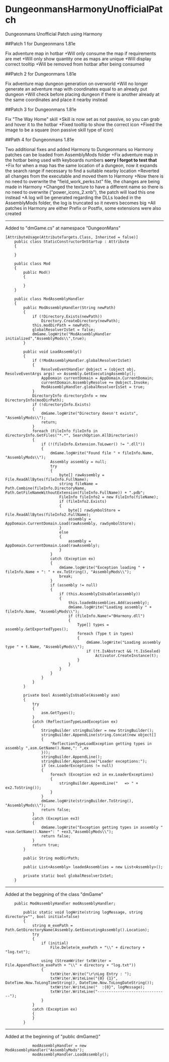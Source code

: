 # DungeonmansHarmonyUnofficialPatch
Dungeonmans Unofficial Patch using Harmony


##Patch 1 for Dungeonmans 1.81e

Fix adventure map in hotbar
+Will only consume the map if requirements are met
+Will only show quantity one as maps are unique
+Will display correct tooltip
+Will be removed from hotbar after being consumed

##Patch 2 for Dungeonmans 1.81e

Fix adventure map dungeon generation on overworld
+Will no longer generate an adventure map with coordinates equal to an already put dungeon
+Will check before placing dungeon if there is another already at the same coordinates and place it nearby instead

##Patch 3 for Dungeonmans 1.81e

Fix "The Way Home" skill
+Skill is now set as not passive, so you can grab and hover it to the hotbar
+Fixed tooltip to show the correct icon
+Fixed the image to be a square (non passive skill type of icon)

##Path 4 for Dungeonmans 1.81e

Two additional fixes and added Harmony to Dungeonmans so Harmony patches can be loaded from AssemblyMods folder
+Fix adventure map in the hotbar being used with keyboards numbers **sorry I forgot to test that**
+Fix for when a map has the same location of a dungeon, now it expands the search range if necessary to find a suitable nearby location
+Reverted all changes from the executable and moved them to Harmony
+Now there is no need to overwrite the "field_work_perks.txt" file, the changes are being made in Harmony
+Changed the texture to have a different name so there is no need to overwrite ("power_icons_2.xnb"), the patch will load this one instead
+A log will be generated regarding the DLLs loaded in the AssemblyMods folder, the log is truncated so it nevers becomes big
+All patches in Harmony are either Prefix or Postfix, some extensions were also created

*****************************************************************************************
Added to "dmGame.cs" at namespace "DungeonMans"
```
[AttributeUsage(AttributeTargets.Class, Inherited = false)]
    public class StaticConstructorOnStartup : Attribute
    {

    }

    public class Mod
    {
        public Mod()
        {

        }
    }

    public class ModAssemblyHandler
    {
        public ModAssemblyHandler(String newPath)
        {
            if (!Directory.Exists(newPath))
                Directory.CreateDirectory(newPath);
            this.modDirPath = newPath;
            globalResolverIsSet = false;
            dmGame.logWrite("ModAssemblyHandler initialized","AssemblyMods\\",true);
        }

        public void LoadAssembly()
        {
            if (!ModAssemblyHandler.globalResolverIsSet)
            {
                ResolveEventHandler @object = (object obj, ResolveEventArgs args) => Assembly.GetExecutingAssembly();
                AppDomain currentDomain = AppDomain.CurrentDomain;
                currentDomain.AssemblyResolve += @object.Invoke;
                ModAssemblyHandler.globalResolverIsSet = true;
            }
            DirectoryInfo directoryInfo = new DirectoryInfo(modDirPath);
            if (!directoryInfo.Exists)
            {
                dmGame.logWrite("Directory doesn't exists", "AssemblyMods\\");
                return;
            }
            foreach (FileInfo fileInfo in directoryInfo.GetFiles("*.*", SearchOption.AllDirectories))
            {
                if (!(fileInfo.Extension.ToLower() != ".dll"))
                {
                    dmGame.logWrite("Found file " + fileInfo.Name, "AssemblyMods\\");
                    Assembly assembly = null;
                    try
                    {
                        byte[] rawAssembly = File.ReadAllBytes(fileInfo.FullName);
                        string fileName = Path.Combine(fileInfo.DirectoryName, Path.GetFileNameWithoutExtension(fileInfo.FullName)) + ".pdb";
                        FileInfo fileInfo2 = new FileInfo(fileName);
                        if (fileInfo2.Exists)
                        {
                            byte[] rawSymbolStore = File.ReadAllBytes(fileInfo2.FullName);
                            assembly = AppDomain.CurrentDomain.Load(rawAssembly, rawSymbolStore);
                        }
                        else
                        {
                            assembly = AppDomain.CurrentDomain.Load(rawAssembly);
                        }
                    }
                    catch (Exception ex)
                    {
                        dmGame.logWrite("Exception loading " + fileInfo.Name + ": " + ex.ToString(), "AssemblyMods\\");
                        break;
                    }
                    if (assembly != null)
                    {
                        if (this.AssemblyIsUsable(assembly))
                        {
                            this.loadedAssemblies.Add(assembly);
                            dmGame.logWrite("Loading assembly " + fileInfo.Name, "AssemblyMods\\");
                            if (fileInfo.Name!="0Harmony.dll")
                            {
                                Type[] types = assembly.GetExportedTypes();
                                foreach (Type t in types)
                                {
                                    dmGame.logWrite("Loading assembly type " + t.Name, "AssemblyMods\\");
                                    if (!t.IsAbstract && !t.IsSealed)
                                        Activator.CreateInstance(t);
                                }
                            }
                        }
                    }
                }
            }
        }

        private bool AssemblyIsUsable(Assembly asm)
        {
            try
            {
                asm.GetTypes();
            }
            catch (ReflectionTypeLoadException ex)
            {
                StringBuilder stringBuilder = new StringBuilder();
                stringBuilder.AppendLine(string.Concat(new object[]
                {
                    "ReflectionTypeLoadException getting types in assembly ",asm.GetName().Name,": ",ex
                }));
                stringBuilder.AppendLine();
                stringBuilder.AppendLine("Loader exceptions:");
                if (ex.LoaderExceptions != null)
                {
                    foreach (Exception ex2 in ex.LoaderExceptions)
                    {
                        stringBuilder.AppendLine("   => " + ex2.ToString());
                    }
                }
                dmGame.logWrite(stringBuilder.ToString(), "AssemblyMods\\");
                return false;
            }
            catch (Exception ex3)
            {
                dmGame.logWrite("Exception getting types in assembly " +asm.GetName().Name+": " +ex3,"AssemblyMods\\");
                return false;
            }
            return true;
        }

        public String modDirPath;

        public List<Assembly> loadedAssemblies = new List<Assembly>();

        private static bool globalResolverIsSet;
    }
```

*****************************************************************************************
Added at the beggining of the class "dmGame"
```
	public ModAssemblyHandler modAssemblyHandler;

        public static void logWrite(string logMessage, string directory="", bool initial=false)
        {
            string m_exePath = Path.GetDirectoryName(Assembly.GetExecutingAssembly().Location);
            try
            {
                if (initial)
                    File.Delete(m_exePath + "\\" + directory + "log.txt");

                using (StreamWriter txtWriter = File.AppendText(m_exePath + "\\" + directory + "log.txt"))
                {
                    txtWriter.Write("\r\nLog Entry : ");
                    txtWriter.WriteLine("{0} {1}", DateTime.Now.ToLongTimeString(), DateTime.Now.ToLongDateString());
                    txtWriter.WriteLine("  :{0}", logMessage);
                    txtWriter.WriteLine("-------------------------------");
                }
            }
            catch (Exception ex)
            {
            }
        }
```

*****************************************************************************************
Added at the beginning of "public dmGame()"
```
            modAssemblyHandler = new ModAssemblyHandler("AssemblyMods");
            modAssemblyHandler.LoadAssembly();
```
